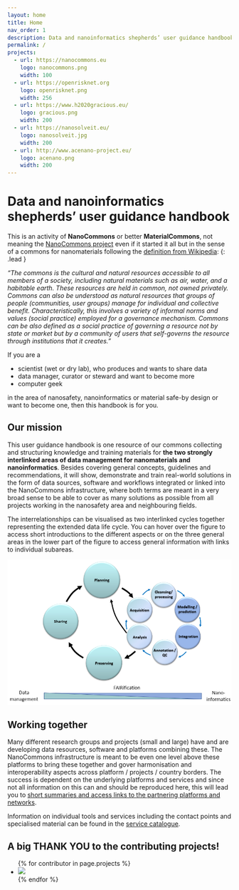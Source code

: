```yaml
---
layout: home
title: Home
nav_order: 1
description: Data and nanoinformatics shepherds’ user guidance handbook
permalink: /
projects:
  - url: https://nanocommons.eu
    logo: nanocommons.png
    width: 100
  - url: https://openrisknet.org
    logo: openrisknet.png
    width: 256
  - url: https://www.h2020gracious.eu/
    logo: gracious.png
    width: 200
  - url: https://nanosolveit.eu/
    logo: nanosolveit.jpg
    width: 200
  - url: http://www.acenano-project.eu/
    logo: acenano.png
    width: 200
---
```

# Data and nanoinformatics shepherds’ user guidance handbook

This is an activity of **NanoCommons** or better **MaterialCommons**, not meaning the [NanoCommons project](https://nanocommons.eu) even if it started it all but in the sense of a commons for nanomaterials following the [definition from Wikipedia](https://en.wikipedia.org/wiki/Commons):
{: .lead }

_“The commons is the cultural and natural resources accessible to all members of a society, including natural materials such as air, water, and a habitable earth. These resources are held in common, not owned privately. Commons can also be understood as natural resources that groups of people (communities, user groups) manage for individual and collective benefit. Characteristically, this involves a variety of informal norms and values (social practice) employed for a governance mechanism. Commons can be also defined as a social practice of governing a resource not by state or market but by a community of users that self-governs the resource through institutions that it creates.”_

If you are a
- scientist (wet or dry lab), who produces and wants to share data
- data manager, curator or steward and want to become more
- computer geek

in the area of nanosafety, nanoinformatics or material safe-by design or want to become one, then this handbook is for you.


## Our mission
This user guidance handbook is one resource of our commons collecting and structuring knowledge and training materials for **the two strongly interlinked areas of data management for nanomaterials and nanoinformatics**. Besides covering general concepts, guidelines and recommendations, it will show, demonstrate and train real-world solutions in the form of data sources, software and workflows integrated or linked into the NanoCommons infrastructure, where both terms are meant in a very broad sense to be able to cover as many solutions as possible from all projects working in the nanosafety area and neighbouring fields.

The interrelationships can be visualised as two interlinked cycles together representing the extended data life cycle. You can hover over the figure to access short introductions to the different aspects or on the three general areas in the lower part of the figure to access general information with links to individual subareas.

![](images/StartingPage.png)

## Working together
Many different research groups and projects (small and large) have and are developing data resources, software and platforms combining these. The NanoCommons infrastructure is meant to be even one level above these platforms to bring these together and gover harmonisation and interoperability aspects across platform / projects / country borders. The success is dependent on the underlying platforms and services and since not all information on this can and should be reproduced here, this will lead you to [short summaries and access links to the partnering platforms and networks]().

Information on individual tools and services including the contact points and specialised material can be found in the [service catalogue](https://infrastructure.nanocommons.eu/services/).


## A big THANK YOU to the contributing projects!

<ul class="list-style-none mt-6">
{% for contributor in page.projects %}
  <li class="d-inline-block mr-3 mb-3">
     <a href="{{ contributor.url }}" class="image-link"><img src="images/{{ contributor.logo }}" width="{{ contributor.width }}"/></a>
  </li>
{% endfor %}
</ul>
